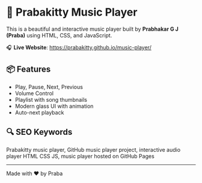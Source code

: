 # 🎵 Prabakitty Music Player

This is a beautiful and interactive music player built by **Prabhakar G J (Praba)** using HTML, CSS, and JavaScript.

🎧 **Live Website**: https://prabakitty.github.io/music-player/

## 📦 Features
- Play, Pause, Next, Previous
- Volume Control
- Playlist with song thumbnails
- Modern glass UI with animation
- Auto-next playback

## 🔍 SEO Keywords
Prabakitty music player, GitHub music player project, interactive audio player HTML CSS JS, music player hosted on GitHub Pages

---

Made with ❤️ by Praba
